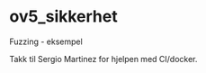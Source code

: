 # ov5_sikkerhet
Fuzzing - eksempel      
      
Takk til Sergio Martinez for hjelpen med CI/docker.    
